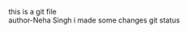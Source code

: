 this is a git file
<br>
author-Neha Singh
i made some changes git status
<!-- cd command used for change directory to get inside an iinternal folder from external folder-->